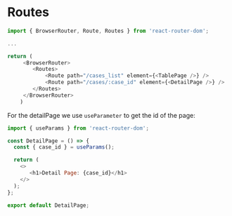# Routes
```js
import { BrowserRouter, Route, Routes } from 'react-router-dom';

...

return (
	 <BrowserRouter>
	 	<Routes>
	 		<Route path="/cases_list" element={<TablePage />} />
	 		<Route path="/cases/:case_id" element={<DetailPage />} />
	 	</Routes>
	 </BrowserRouter>
	)
```

For the detailPage we use `useParameter` to get the id of the page:
```js
import { useParams } from 'react-router-dom';

const DetailPage = () => {
  const { case_id } = useParams();

  return (
    <>
       <h1>Detail Page: {case_id}</h1>
    </>
  );
};

export default DetailPage;

```